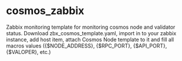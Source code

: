 # cosmos_zabbix
Zabbix monitoring template for monitoring cosmos node and validator status.
Download zbx_cosmos_template.yaml, import in to your zabbix instance, add host item, attach Cosmos Node template to it and fill all macros values ({$NODE_ADDRESS}, {$RPC_PORT}, {$API_PORT}, {$VALOPER}, etc.)
